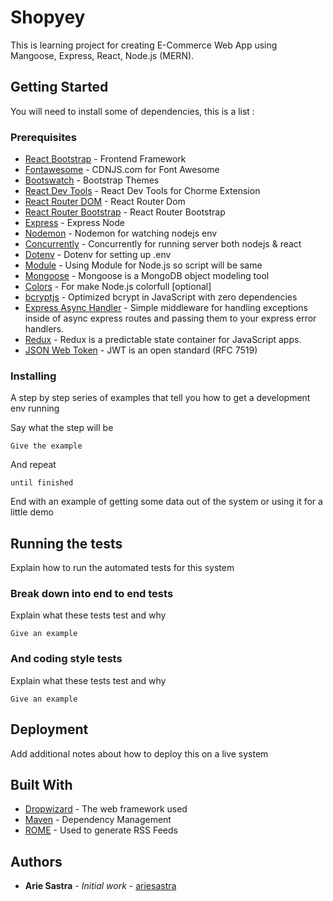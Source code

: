 # Shopyey

This is learning project for creating E-Commerce Web App using Mangoose, Express, React, Node.js (MERN).

## Getting Started

You will need to install some of dependencies, this is a list :

### Prerequisites

- [React Bootstrap](https://react-bootstrap.github.io/getting-started/introduction/) - Frontend Framework
- [Fontawesome](https://cdnjs.com/libraries/font-awesome) - CDNJS.com for Font Awesome
- [Bootswatch](https://bootswatch.com/) - Bootstrap Themes
- [React Dev Tools](https://chrome.google.com/webstore/detail/react-developer-tools/fmkadmapgofadopljbjfkapdkoienihi) - React Dev Tools for Chorme Extension
- [React Router DOM](https://www.npmjs.com/package/react-router-dom) - React Router Dom
- [React Router Bootstrap](https://www.npmjs.com/package/react-router-bootstrap) - React Router Bootstrap
- [Express](https://www.npmjs.com/package/express) - Express Node
- [Nodemon](https://www.npmjs.com/package/nodemon) - Nodemon for watching nodejs env
- [Concurrently](https://www.npmjs.com/package/concurrently) - Concurrently for running server both nodejs & react
- [Dotenv](https://www.npmjs.com/package/dotenv) - Dotenv for setting up .env
- [Module](https://nodejs.org/dist/latest-v14.x/docs/api/esm.html) - Using Module for Node.js so script will be same
- [Mongoose](https://www.npmjs.com/package/mongoose) - Mongoose is a MongoDB object modeling tool
- [Colors](https://www.npmjs.com/package/colors) - For make Node.js colorfull [optional]
- [bcryptjs](https://www.npmjs.com/package/bcryptjs) - Optimized bcrypt in JavaScript with zero dependencies
- [Express Async Handler](https://www.npmjs.com/package/express-async-handler) - Simple middleware for handling exceptions inside of async express routes and passing them to your express error handlers.
- [Redux](https://redux.js.org/introduction/getting-started) - Redux is a predictable state container for JavaScript apps.
- [JSON Web Token](https://www.npmjs.com/package/jsonwebtoken) - JWT is an open standard (RFC 7519)

### Installing

A step by step series of examples that tell you how to get a development env running

Say what the step will be

```
Give the example
```

And repeat

```
until finished
```

End with an example of getting some data out of the system or using it for a little demo

## Running the tests

Explain how to run the automated tests for this system

### Break down into end to end tests

Explain what these tests test and why

```
Give an example
```

### And coding style tests

Explain what these tests test and why

```
Give an example
```

## Deployment

Add additional notes about how to deploy this on a live system

## Built With

- [Dropwizard](http://www.dropwizard.io/1.0.2/docs/) - The web framework used
- [Maven](https://maven.apache.org/) - Dependency Management
- [ROME](https://rometools.github.io/rome/) - Used to generate RSS Feeds

## Authors

- **Arie Sastra** - _Initial work_ - [ariesastra](https://github.com/ariesastra)
